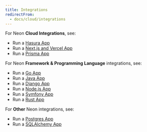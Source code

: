 ```yaml
---
title: Integrations
redirectFrom:
  - docs/cloud/integrations
---
```


For Neon **Cloud Integrations**, see:

- Run a [Hasura App](../hasura)
- Run a [Next.js and Vercel App](../vercel)
- Run a [Prisma App](../prisma)

For Neon **Framework & Programming Language** integrations, see:

- Run a [Go App](../go)
- Run a [Java App](../java)
- Run a [Django App](../django)
- Run a [Node.js App](../node)
- Run a [Symfony App](../symfony)
- Run a [Rust App](../rust)

For **Other** Neon integrations, see:

- Run a [Postgres App](../postgres)
- Run a [SQLAlchemy App](../sqlalchemy)
